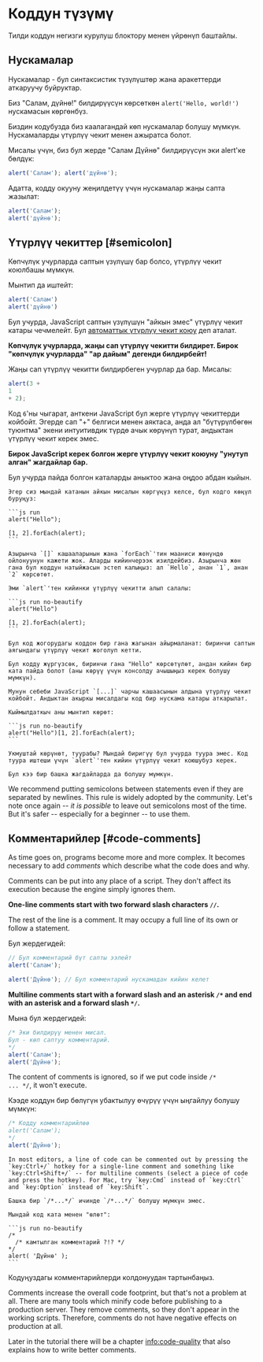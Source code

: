 # Коддун түзүмү

Тилди коддун негизги курулуш блоктору менен үйрөнүп баштайлы.

## Нускамалар

Нускамалар - бул синтаксистик түзүлүштөр жана аракеттерди аткаруучу буйруктар.

Биз "Салам, дүйнө!" билдирүүсүн көрсөткөн `alert('Hello, world!')` нускамасын көргөнбүз.

Биздин кодубузда биз каалагандай көп нускамалар болушу мүмкүн. Нускамаларды үтүрлүү чекит менен ажыратса болот.

Мисалы үчүн, биз бул жерде "Салам Дүйнө" билдирүүсүн эки alert'ке бөлдүк:

```js run no-beautify
alert('Салам'); alert('дүйнө');
```

Адатта, кодду окууну жеңилдетүү үчүн нускамалар жаңы сапта жазылат:

```js run no-beautify
alert('Салам');
alert('дүйнө');
```

## Үтүрлүү чекиттер [#semicolon]

Көпчүлүк учурларда саптын үзүлүшү бар болсо, үтүрлүү чекит коюлбашы мүмкүн.

Мынтип да иштейт:

```js run no-beautify
alert('Салам')
alert('дүйнө')
```

Бул учурда, JavaScript саптын үзүлүшүн "айкын эмес" үтүрлүү чекит катары чечмелейт. Бул [автоматтык үтүрлүү чекит коюу](https://tc39.github.io/ecma262/#sec-automatic-semicolon-insertion) деп аталат.

**Көпчүлүк учурларда, жаңы сап үтүрлүү чекитти билдирет. Бирок "көпчүлүк учурларда" "ар дайым" дегенди билдирбейт!**

Жаңы сап үтүрлүү чекитти билдирбеген учурлар да бар. Мисалы:

```js run no-beautify
alert(3 +
1
+ 2);
```

Код `6`'ны чыгарат, анткени JavaScript бул жерге үтүрлүү чекиттерди койбойт. Эгерде сап "+" белгиси менен аяктаса, анда ал "бүтүрүлбөгөн туюнтма" экени интуитивдик түрдө ачык көрүнүп турат, андыктан үтүрлүү чекит керек эмес.

**Бирок JavaScript керек болгон жерге үтүрлүү чекит коюуну "унутуп алган" жагдайлар бар.**

Бул учурда пайда болгон каталарды аныктоо жана оңдоо абдан кыйын.

````smart header="An example of an error"
Эгер сиз мындай катанын айкын мисалын көргүңүз келсе, бул кодго көңүл буруңуз:

```js run
alert("Hello");

[1, 2].forEach(alert);
```

Азырынча `[]` кашааларынын жана `forEach`'тин мааниси жөнүндө ойлонуунун кажети жок. Аларды кийинчерээк изилдейбиз. Азырынча жөн гана бул коддун натыйжасын эстеп калыңыз: ал `Hello`, анан `1`, анан `2` көрсөтөт.

Эми `alert`'тен кийинки үтүрлүү чекитти алып салалы:

```js run no-beautify
alert("Hello")

[1, 2].forEach(alert);
```

Бул код жогорудагы коддон бир гана жагынан айырмаланат: биринчи саптын аягындагы үтүрлүү чекит жоголуп кетти.

Бул кодду жүргүзсөк, биринчи гана "Hello" көрсөтүлөт, андан кийин бир ката пайда болот (аны көрүү үчүн консолду ачышыңыз керек болушу мүмкүн).

Мунун себеби JavaScript `[...]` чарчы кашаасынын алдына үтүрлүү чекит койбойт. Андыктан акыркы мисалдагы код бир нускама катары аткарылат.

Кыймылдаткыч аны мынтип көрөт:

```js run no-beautify
alert("Hello")[1, 2].forEach(alert);
```

Укмуштай көрүнөт, туурабы? Мындай биригүү бул учурда туура эмес. Код туура иштеши үчүн `alert`'тен кийин үтүрлүү чекит коюшубуз керек.

Бул кээ бир башка жагдайларда да болушу мүмкүн.
````

We recommend putting semicolons between statements even if they are separated by newlines. This rule is widely adopted by the community. Let's note once again -- *it is possible* to leave out semicolons most of the time. But it's safer -- especially for a beginner -- to use them.

## Комментарийлер [#code-comments]

As time goes on, programs become more and more complex. It becomes necessary to add *comments* which describe what the code does and why.

Comments can be put into any place of a script. They don't affect its execution because the engine simply ignores them.

**One-line comments start with two forward slash characters `//`.**

The rest of the line is a comment. It may occupy a full line of its own or follow a statement.

Бул жердегидей:
```js run
// Бул комментарий бүт сапты ээлейт
alert('Салам');

alert('Дүйнө'); // Бул комментарий нускамадан кийин келет
```

**Multiline comments start with a forward slash and an asterisk <code>/&#42;</code> and end with an asterisk and a forward slash <code>&#42;/</code>.**

Мына бул жердегидей:

```js run
/* Эки билдирүү менен мисал.
Бул - көп саптуу комментарий.
*/
alert('Салам');
alert('Дүйнө');
```

The content of comments is ignored, so if we put code inside <code>/&#42; ... &#42;/</code>, it won't execute.

Кээде коддун бир бөлүгүн убактылуу өчүрүү үчүн ыңгайлуу болушу мүмкүн:

```js run
/* Кодду комментарийлөө
alert('Салам');
*/
alert('Дүйнө');
```

```smart header="Use hotkeys!"
In most editors, a line of code can be commented out by pressing the `key:Ctrl+/` hotkey for a single-line comment and something like `key:Ctrl+Shift+/` -- for multiline comments (select a piece of code and press the hotkey). For Mac, try `key:Cmd` instead of `key:Ctrl` and `key:Option` instead of `key:Shift`.
```

````warn header="Nested comments are not supported!"
Башка бир `/*...*/` ичинде `/*...*/` болушу мүмкүн эмес.

Мындай код ката менен "өлөт":

```js run no-beautify
/*
  /* камтылган комментарий ?!? */
*/
alert( 'Дүйнө' );
```
````

Кодуңуздагы комментарийлерди колдонуудан тартынбаңыз.

Comments increase the overall code footprint, but that's not a problem at all. There are many tools which minify code before publishing to a production server. They remove comments, so they don't appear in the working scripts. Therefore, comments do not have negative effects on production at all.

Later in the tutorial there will be a chapter <info:code-quality> that also explains how to write better comments.
